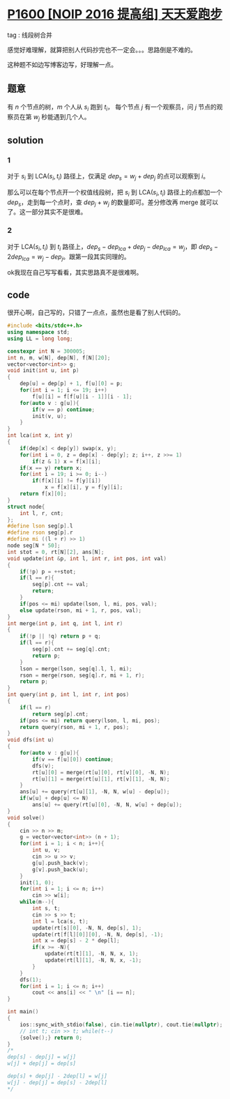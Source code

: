 # [P1600 [NOIP 2016 提高组] 天天爱跑步](https://www.luogu.com.cn/problem/P1600)

tag : 线段树合并

感觉好难理解，就算把别人代码抄完也不一定会。。。思路倒是不难的。

这种题不如边写博客边写，好理解一点。

## 题意

有 $n$ 个节点的树，$m$ 个人从 $s_i$ 跑到 $t_i$， 每个节点 $j$ 有一个观察员，问 $j$ 节点的观察员在第 $w_j$ 秒能遇到几个人。

## solution

### 1

对于 $s_i$ 到 LCA($s_i, t_i$) 路径上，仅满足 $dep_s = w_j + dep_j$ 的点可以观察到 $i$。

那么可以在每个节点开一个权值线段树，把 $s_i$ 到 LCA($s_i, t_i$) 路径上的点都加一个 $dep_s$，走到每一个点时，查 $dep_j + w_j$ 的数量即可。差分修改再 merge 就可以了。这一部分其实不是很难。

### 2

对于 LCA($s_i, t_i$) 到 $t_i$ 路径上，$dep_s - dep_{lca} + dep_j - dep_{lca} = w_j$，即 $dep_s - 2dep_{lca} = w_j - dep_j$。跟第一段其实同理的。

ok我现在自己写写看看，其实思路真不是很难啊。

## code

很开心啊，自己写的，只错了一点点，虽然也是看了别人代码的。

```cpp
#include <bits/stdc++.h>
using namespace std;
using LL = long long;

constexpr int N = 300005;
int n, m, w[N], dep[N], f[N][20];
vector<vector<int>> g;
void init(int u, int p)
{
    dep[u] = dep[p] + 1, f[u][0] = p;
    for(int i = 1; i <= 19; i++)
        f[u][i] = f[f[u][i - 1]][i - 1];
    for(auto v : g[u]){
        if(v == p) continue;
        init(v, u);
    }
}
int lca(int x, int y)
{
    if(dep[x] < dep[y]) swap(x, y);
    for(int i = 0, z = dep[x] - dep[y]; z; i++, z >>= 1)
        if(z & 1) x = f[x][i];
    if(x == y) return x;
    for(int i = 19; i >= 0; i--)
        if(f[x][i] != f[y][i])
            x = f[x][i], y = f[y][i];
    return f[x][0];
}
struct node{
    int l, r, cnt;
};
#define lson seg[p].l
#define rson seg[p].r
#define mi ((l + r) >> 1)
node seg[N * 50];
int stot = 0, rt[N][2], ans[N];
void update(int &p, int l, int r, int pos, int val)
{
    if(!p) p = ++stot;
    if(l == r){
        seg[p].cnt += val;
        return;
    }
    if(pos <= mi) update(lson, l, mi, pos, val);
    else update(rson, mi + 1, r, pos, val);
}
int merge(int p, int q, int l, int r)
{
    if(!p || !q) return p + q;
    if(l == r){
        seg[p].cnt += seg[q].cnt;
        return p;
    }
    lson = merge(lson, seg[q].l, l, mi);
    rson = merge(rson, seg[q].r, mi + 1, r);
    return p;
}
int query(int p, int l, int r, int pos)
{
    if(l == r)
        return seg[p].cnt;
    if(pos <= mi) return query(lson, l, mi, pos);
    return query(rson, mi + 1, r, pos);
}
void dfs(int u)
{
    for(auto v : g[u]){
        if(v == f[u][0]) continue;
        dfs(v);
        rt[u][0] = merge(rt[u][0], rt[v][0], -N, N);
        rt[u][1] = merge(rt[u][1], rt[v][1], -N, N);
    }
    ans[u] += query(rt[u][1], -N, N, w[u] - dep[u]);
    if(w[u] + dep[u] <= N)
        ans[u] += query(rt[u][0], -N, N, w[u] + dep[u]);
}
void solve()
{
    cin >> n >> m;
    g = vector<vector<int>> (n + 1);
    for(int i = 1; i < n; i++){
        int u, v;
        cin >> u >> v;
        g[u].push_back(v);
        g[v].push_back(u);
    }
    init(1, 0);
    for(int i = 1; i <= n; i++)
        cin >> w[i];
    while(m--){
        int s, t;
        cin >> s >> t;
        int l = lca(s, t);
        update(rt[s][0], -N, N, dep[s], 1);
        update(rt[f[l][0]][0], -N, N, dep[s], -1);
        int x = dep[s] - 2 * dep[l];
        if(x >= -N){
            update(rt[t][1], -N, N, x, 1);
            update(rt[l][1], -N, N, x, -1);
        }
    }
    dfs(1);
    for(int i = 1; i <= n; i++)
        cout << ans[i] << " \n" [i == n];
}

int main()
{
    ios::sync_with_stdio(false), cin.tie(nullptr), cout.tie(nullptr);
    // int t; cin >> t; while(t--)
    {solve();} return 0;
}
/*
dep[s] - dep[j] = w[j]
w[j] + dep[j] = dep[s]

dep[s] + dep[j] - 2dep[l] = w[j]
w[j] - dep[j] = dep[s] - 2dep[l]
*/
```
